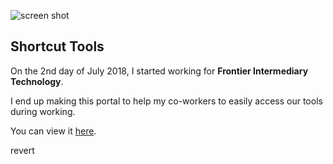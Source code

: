 ![screen shot](https://raw.githubusercontent.com/msforbes09/support/11/14/2018/image/support.jpg)

## Shortcut Tools

On the 2nd day of July 2018, I started working for **Frontier Intermediary Technology**.

I end up making this portal to help my co-workers to easily access our tools during working.

You can view it [here](https://msforbes09.github.io/support/).

revert
